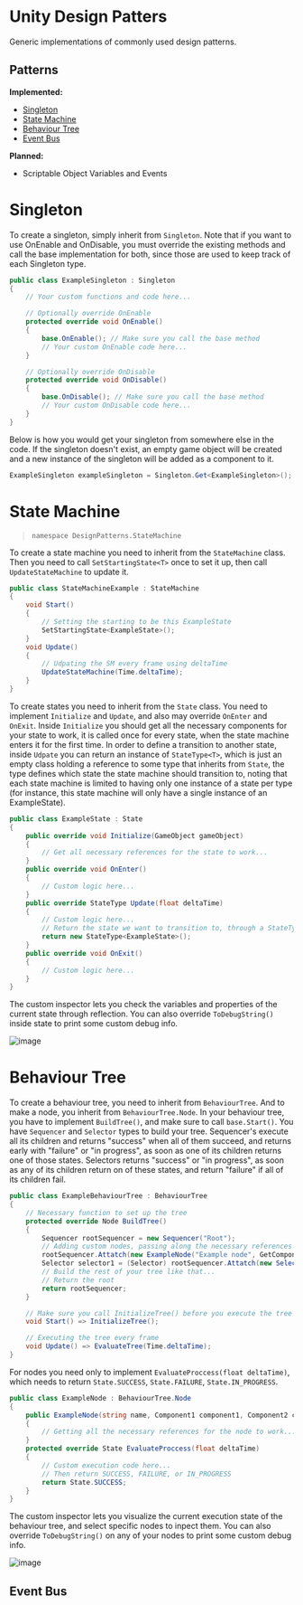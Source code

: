 # Unity Design Patters
Generic implementations of commonly used design patterns.

## Patterns
**Implemented:**
* [Singleton](#singleton)
* [State Machine](#state-machine)
* [Behaviour Tree](#behaviour-tree)
* [Event Bus](#event-bus)

**Planned:**
* Scriptable Object Variables and Events

# Singleton
To create a singleton, simply inherit from ```Singleton```. Note that if you want to use OnEnable and OnDisable, you must override the existing methods and call the base implementation for both, since those are used to keep track of each Singleton type.
```c#
public class ExampleSingleton : Singleton
{
    // Your custom functions and code here...

    // Optionally override OnEnable
    protected override void OnEnable()
    {
        base.OnEnable(); // Make sure you call the base method
        // Your custom OnEnable code here...
    }

    // Optionally override OnDisable
    protected override void OnDisable()
    {
        base.OnDisable(); // Make sure you call the base method
        // Your custom OnDisable code here...
    }
}
```
Below is how you would get your singleton from somewhere else in the code. If the singleton doesn't exist, an empty game object will be created and a new instance of the singleton will be added as a component to it.
```c#
ExampleSingleton exampleSingleton = Singleton.Get<ExampleSingleton>();
```

# State Machine

> ```namespace DesignPatterns.StateMachine```

To create a state machine you need to inherit from the ```StateMachine``` class. Then you need to call ```SetStartingState<T>``` once to set it up, then call ```UpdateStateMachine``` to update it.
```c#
public class StateMachineExample : StateMachine
{
    void Start()
    {
        // Setting the starting to be this ExampleState
        SetStartingState<ExampleState>();
    }
    void Update()
    {
        // Udpating the SM every frame using deltaTime
        UpdateStateMachine(Time.deltaTime);
    }
}
```
To create states you need to inherit from the ```State``` class. You need to implement ```Initialize``` and ```Update```, and also may override ```OnEnter``` and ```OnExit```.
Inside ```Initialize``` you should get all the necessary components for your state to work, it is called once for every state, when the state machine enters it for the first time.
In order to define a transition to another state, inside ```Udpate``` you can return an instance of ```StateType<T>```, which is just an empty class holding a reference to some 
type that inherits from ```State```, the type defines which state the state machine should transition to, noting that each state machine is limited to having only one instance of a 
state per type (for instance, this state machine will only have a single instance of an ExampleState).
```c#
public class ExampleState : State
{
    public override void Initialize(GameObject gameObject)
    {
        // Get all necessary references for the state to work...
    }
    public override void OnEnter()
    {
        // Custom logic here...
    }
    public override StateType Update(float deltaTime)
    {
        // Custom logic here...
        // Return the state we want to transition to, through a StateType
        return new StateType<ExampleState>();
    }
    public override void OnExit()
    {
        // Custom logic here...
    }
}
```
The custom inspector lets you check the variables and properties of the current state through reflection.
You can also override ```ToDebugString()``` inside state to print some custom debug info.

![image](https://github.com/user-attachments/assets/48155fe0-b2e1-465b-bc38-5c1cce55785f)


# Behaviour Tree

To create a behaviour tree, you need to inherit from ```BehaviourTree```. And to make a node, you inherit from ```BehaviourTree.Node```.
In your behaviour tree, you have to implement ```BuildTree()```, and make sure to call ```base.Start()```. You have ```Sequencer``` and ```Selector``` types
to build your tree. Sequencer's execute all its children and returns "success" when all of them succeed, and returns early with "failure" or "in progress",
as soon as one of its children returns one of those states. Selectors returns "success" or "in progress", as soon as any of its children return on of these
states, and return "failure" if all of its children fail.
```c#
public class ExampleBehaviourTree : BehaviourTree
{
    // Necessary function to set up the tree
    protected override Node BuildTree()
    {
        Sequencer rootSequencer = new Sequencer("Root");
        // Adding custom nodes, passing along the necessary references
        rootSequencer.Attatch(new ExampleNode("Example node", GetComponent<Component1>(), GetComponent<Component2>()));
        Selector selector1 = (Selector) rootSequencer.Attatch(new Selector("Selector 1"));
        // Build the rest of your tree like that...
        // Return the root
        return rootSequencer;
    }

    // Make sure you call InitializeTree() before you execute the tree
    void Start() => InitializeTree();

    // Executing the tree every frame
    void Update() => EvaluateTree(Time.deltaTime);
}
```
For nodes you need only to implement ```EvaluateProccess(float deltaTime)```, which needs to return ```State.SUCCESS```, ```State.FAILURE```, ```State.IN_PROGRESS```.
```c#
public class ExampleNode : BehaviourTree.Node
{
    public ExampleNode(string name, Component1 component1, Component2 component2) : base(name)
    {
        // Getting all the necessary references for the node to work...
    }
    protected override State EvaluateProccess(float deltaTime)
    {
        // Custom execution code here...
        // Then return SUCCESS, FAILURE, or IN_PROGRESS
        return State.SUCCESS;
    }
}
```
The custom inspector lets you visualize the current execution state of the behaviour tree, and select
specific nodes to inpect them. You can also override ```ToDebugString()``` on any of your nodes to print some custom debug info.

![image](https://github.com/user-attachments/assets/1cd0c8e8-e0ac-4047-9014-22285d682ab7)


## Event Bus

